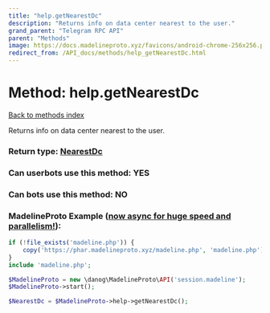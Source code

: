 ```yaml
---
title: "help.getNearestDc"
description: "Returns info on data center nearest to the user."
grand_parent: "Telegram RPC API"
parent: "Methods"
image: https://docs.madelineproto.xyz/favicons/android-chrome-256x256.png
redirect_from: /API_docs/methods/help_getNearestDc.html
---
```

# Method: help.getNearestDc
[Back to methods index](index.html)



Returns info on data center nearest to the user.



### Return type: [NearestDc](/API_docs/types/NearestDc.html)

### Can userbots use this method: **YES**

### Can bots use this method: **NO**


### MadelineProto Example ([now async for huge speed and parallelism!](https://docs.madelineproto.xyz/docs/ASYNC.html)):


```php
if (!file_exists('madeline.php')) {
    copy('https://phar.madelineproto.xyz/madeline.php', 'madeline.php');
}
include 'madeline.php';

$MadelineProto = new \danog\MadelineProto\API('session.madeline');
$MadelineProto->start();

$NearestDc = $MadelineProto->help->getNearestDc();
```

